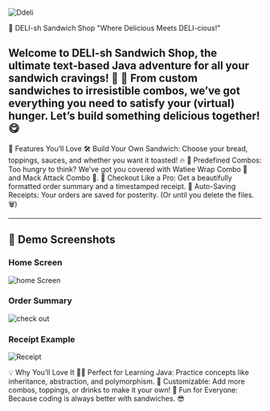 ![Ddeli](https://github.com/user-attachments/assets/25b7d2f9-c9d1-4d1d-8665-3958769e4a07)

🥪 DELI-sh Sandwich Shop
"Where Delicious Meets DELI-cious!"

Welcome to DELI-sh Sandwich Shop, the ultimate text-based Java adventure for all your sandwich cravings! 🍞 🧀 
From custom sandwiches to irresistible combos, we’ve got everything you need to satisfy your (virtual) hunger. Let’s build something delicious together! 😋
---

🎉 Features You’ll Love
🛠️ Build Your Own Sandwich:
Choose your bread, toppings, sauces, and whether you want it toasted! 🔥
🍱 Predefined Combos:
Too hungry to think? We’ve got you covered with Watiee Wrap Combo 🥙 and Mack Attack Combo 🐔.
🧾 Checkout Like a Pro:
Get a beautifully formatted order summary and a timestamped receipt.
💾 Auto-Saving Receipts:
Your orders are saved for posterity. (Or until you delete the files. 🗑️)


---
## 📸 Demo Screenshots
### Home Screen
![home Screen](https://github.com/user-attachments/assets/ae5ab1ad-6d99-4784-b44a-de5f76e605f2)



### Order Summary
![check out](https://github.com/user-attachments/assets/bf40a531-aabb-4196-9697-f9887500ccb8)


### Receipt Example
![Receipt](https://github.com/user-attachments/assets/08f44dde-bd26-46e1-897e-8add02794849)


💡 Why You’ll Love It
🧑‍💻 Perfect for Learning Java:
Practice concepts like inheritance, abstraction, and polymorphism.
🎨 Customizable:
Add more combos, toppings, or drinks to make it your own!
🥳 Fun for Everyone:
Because coding is always better with sandwiches. 😎




